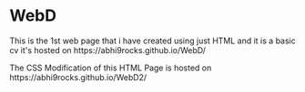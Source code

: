 # WebD
<p> This is the 1st web page that i have created using just HTML and it is a basic cv it's hosted on https://abhi9rocks.github.io/WebD/ </a>
<p> The CSS Modification of this HTML Page is hosted on https://abhi9rocks.github.io/WebD2/ </a>
